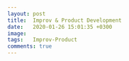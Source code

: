 ```yaml
---
layout: post
title:  Improv & Product Development
date:   2020-01-26 15:01:35 +0300
image:  
tags:   Improv-Product
comments: true
---
```

                                                  
<embed src="/images/zach1.JPG"
  width="800px" height="2100px">
